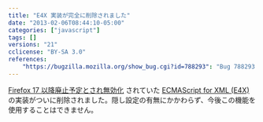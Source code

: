 ```yaml
---
title: "E4X 実装が完全に削除されました"
date: "2013-02-06T08:44:10-05:00"
categories: ["javascript"]
tags: []
versions: "21"
cclicense: "BY-SA 3.0"
references:
    "https://bugzilla.mozilla.org/show_bug.cgi?id=788293": "Bug 788293 – Remove E4X from Spidermonkey"
---
```

[Firefox 17 以降廃止予定とされ無効化](https://www.fxsitecompat.com/ja/docs/2012/e4x-has-been-disabled/) されていた [ECMAScript for XML (E4X)](https://developer.mozilla.org/ja/docs/E4X) の実装がついに削除されました。隠し設定の有無にかかわらず、今後この機能を使用することはできません。

